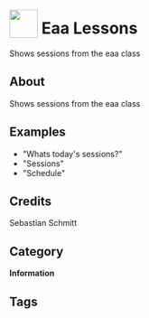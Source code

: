 # <img src="https://raw.githack.com/FortAwesome/Font-Awesome/master/svgs/solid/address-card.svg" card_color="#22A7F0" width="50" height="50" style="vertical-align:bottom"/> Eaa Lessons
Shows sessions from the eaa class

## About
Shows sessions from the eaa class

## Examples
* "Whats today's sessions?"
* "Sessions"
* "Schedule"

## Credits
Sebastian Schmitt

## Category
**Information**

## Tags

